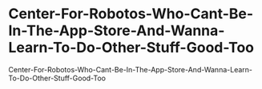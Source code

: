 # Center-For-Robotos-Who-Cant-Be-In-The-App-Store-And-Wanna-Learn-To-Do-Other-Stuff-Good-Too
Center-For-Robotos-Who-Cant-Be-In-The-App-Store-And-Wanna-Learn-To-Do-Other-Stuff-Good-Too
